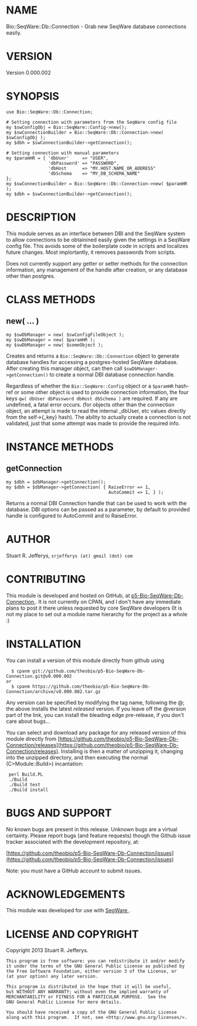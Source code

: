 # NAME

Bio::SeqWare::Db::Connection - Grab new SeqWare database connections easily.

# VERSION

Version 0.000.002

# SYNOPSIS

    use Bio::SeqWare::Db::Connection;

    # Setting connection with parameters from the SeqWare config file
    my $swConfigObj = Bio::SeqWare::Config->new();
    my $swConnectionBuilder = Bio::SeqWare::Db::Connection->new( $swConfigObj );
    my $dbh = $swConnectionBuilder->getConnection();

    # Setting connection with manual parameters
    my $paramHR = { 'dbUser'     => "USER",
                    'dbPassword' => "PASSWORD",
                    'dbHost      => "MY.HOST.NAME_OR_ADDRESS"
                    'dbSchema    => "MY_DB_SCHEMA_NAME"
    };
    my $swConnectionBuilder = Bio::SeqWare::Db::Connection->new( $paramHR );
    my $dbh = $swConnectionBuilder->getConnection();

# DESCRIPTION

This module serves as an interface between DBI and the SeqWare system to allow
connections to be obtainined easily given the settings in a SeqWare
config file. This avoids some of the boilerplate code in scripts and localizes
future changes. Most implortantly, it removes passwords from scripts.

Does not currently support any getter or setter
methods for the connection information, any management of the handle after
creation, or any database other than postgres.

# CLASS METHODS

## new( ... )

    my $swDbManager = new( $swConfigFileObject );
    my $swDbManager = new( $paramHR );
    my $swDbManager = new( $someObject );

Creates and returns a `Bio::SeqWare::Db::Connection` object to generate database
handles for accessing a postgres-hosted SeqWare database. After creating this
manager object, can then call `$swDbManager->getConnection()` to create a normal
DBI database connection handle.

Regardless of whether the `Bio::SeqWare::Config` object or a `$paramHR`
hash-ref or some other object is used to provide connection information, the
four keys `qw( dbUser dbPassword dbHost dbSchema )` are required. If any are
undefined, a fatal error occurs. (for objects other than the connection
object, an attempt is made to read the internal \_dbUser, etc values directly
from the self->{\_key} hash). The ability to actually create a connection
is not validated, just that some attempt was made to provide the required info.

# INSTANCE METHODS

## getConnection

    my $dbh = $dbManager->getConnection();
    my $dbh = $dbManager->getConnection( { RaiseError => 1,
                                           AutoCommit => 1, } );

Returns a normal DBI Connection handle that can be used to work with the
database. DBI options can be passed as a parameter, by default to provided
handle is configured to AutoCommit and to RaiseError.

# AUTHOR

Stuart R. Jefferys, `srjefferys (at) gmail (dot) com`

# CONTRIBUTING

This module is developed and hosted on GitHub, at
[p5-Bio-SeqWare-Db-Connection ](http://search.cpan.org/perldoc?https:#/github.com/theobio/p5-Bio-SeqWare-Db-Connection). It
is not currently on CPAN, and I don't have any immediate plans to post it
there unless requested by core SeqWare developers (It is not my place to
set out a module name hierarchy for the project as a whole :)

# INSTALLATION

You can install a version of this module directly from github using

      $ cpanm git://github.com/theobio/p5-Bio-SeqWare-Db-Connection.git@v0.000.002
    or
      $ cpanm https://github.com/theobio/p5-Bio-SeqWare-Db-Connection/archive/v0.000.002.tar.gz

Any version can be specified by modifying the tag name, following the @;
the above installs the latest _released_ version. If you leave off the @version
part of the link, you can install the bleading edge pre-release, if you don't
care about bugs...

You can select and download any package for any released version of this module
directly from [https://github.com/theobio/p5-Bio-SeqWare-Db-Connection/releases](https://github.com/theobio/p5-Bio-SeqWare-Db-Connection/releases).
Installing is then a matter of unzipping it, changing into the unzipped
directory, and then executing the normal (C>Module::Build>) incantation:

     perl Build.PL
     ./Build
     ./Build test
     ./Build install

# BUGS AND SUPPORT

No known bugs are present in this release. Unknown bugs are a virtual
certainty. Please report bugs (and feature requests) though the
Github issue tracker associated with the development repository, at:

[https://github.com/theobio/p5-Bio-SeqWare-Db-Connection/issues](https://github.com/theobio/p5-Bio-SeqWare-Db-Connection/issues)

Note: you must have a GitHub account to submit issues.

# ACKNOWLEDGEMENTS

This module was developed for use with [SegWare ](http://search.cpan.org/perldoc?http:#/seqware.github.io).

# LICENSE AND COPYRIGHT

Copyright 2013 Stuart R. Jefferys.

    This program is free software: you can redistribute it and/or modify
    it under the terms of the GNU General Public License as published by
    the Free Software Foundation, either version 3 of the License, or
    (at your option) any later version.

    This program is distributed in the hope that it will be useful,
    but WITHOUT ANY WARRANTY; without even the implied warranty of
    MERCHANTABILITY or FITNESS FOR A PARTICULAR PURPOSE.  See the
    GNU General Public License for more details.

    You should have received a copy of the GNU General Public License
    along with this program.  If not, see <http://www.gnu.org/licenses/>.
